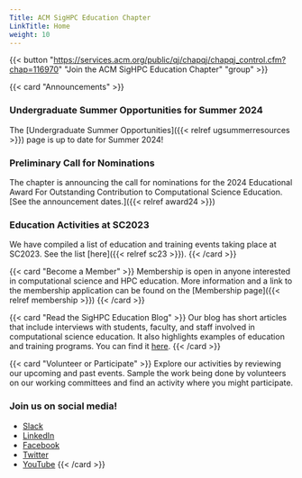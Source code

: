 ```yaml
---
Title: ACM SigHPC Education Chapter
LinkTitle: Home
weight: 10
---
```


{{< button "https://services.acm.org/public/qj/chapqj/chapqj_control.cfm?chap=116970" "Join the ACM SigHPC Education Chapter" "group" >}}

{{< card "Announcements" >}}
### Undergraduate Summer Opportunities for Summer 2024

The [Undergraduate Summer Opportunities]({{< relref ugsummerresources >}}) page is up to date for Summer 2024! 

### Preliminary Call for Nominations

The chapter is announcing the call for nominations for the 2024 Educational Award For Outstanding Contribution to Computational Science Education.  [See the announcement dates.]({{< relref award24 >}})

### Education Activities at SC2023

We have compiled a list of education and training events taking place at SC2023.  See the list [here]({{< relref sc23 >}}).
{{< /card >}}


<!-- ## About the Chapter

[About the Chapter](./about/) -->

{{< card "Become a Member" >}}
Membership is open in anyone interested in computational science and HPC education.  More information and a link to the membership application can be found on the [Membership page]({{< relref membership >}})
{{< /card >}}

{{< card "Read the SigHPC Education Blog" >}}
Our blog has short articles that include interviews with students, faculty, and staff involved in computational science education.  It also highlights examples of education and training programs.  You can find it [here](https://blog.sighpceducation.acm.org/wp).
{{< /card >}}

{{< card "Volunteer or Participate" >}}
Explore our activities by reviewing our upcoming and past events.  Sample the work being done by volunteers on our working committees and find an activity where you might participate.

### Join us on social media!

* [Slack](https://sighpc.slack.com/)
* [LinkedIn](https://www.linkedin.com/groups/12019017)
* [Facebook](https://www.facebook.com/sighpcedu/)
* [Twitter](https://twitter.com/sighpcedu)
* [YouTube](https://www.youtube.com/channel/UCHrmHj6nFfkhlxPv18LpBzw?view_as=subscriber)
{{< /card >}}